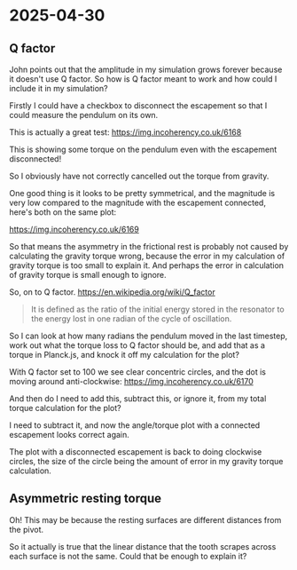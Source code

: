 # 2025-04-30

## Q factor

John points out that the amplitude in my simulation grows forever because it doesn't
use Q factor. So how is Q factor meant to work and how could I include it in my simulation?

Firstly I could have a checkbox to disconnect the escapement so that I could measure the
pendulum on its own.

This is actually a great test: https://img.incoherency.co.uk/6168

This is showing some torque on the pendulum even with the escapement disconnected!

So I obviously have not correctly cancelled out the torque from gravity.

One good thing is it looks to be pretty symmetrical, and the magnitude is very low
compared to the magnitude with the escapement connected, here's both on the same
plot:

https://img.incoherency.co.uk/6169

So that means the asymmetry in the frictional rest is probably not caused by calculating
the gravity torque wrong, because the error in my calculation of gravity torque is
too small to explain it. And perhaps the error in calculation of gravity torque is small
enough to ignore.

So, on to Q factor. https://en.wikipedia.org/wiki/Q_factor

> It is defined as the ratio of the initial energy stored in the resonator to the energy lost in one radian of the cycle of oscillation.

So I can look at how many radians the pendulum moved in the last timestep, work out what
the torque loss to Q factor should be, and add that as a torque in Planck.js, and knock
it off my calculation for the plot?

With Q factor set to 100 we see clear concentric circles, and the dot is moving around
anti-clockwise: https://img.incoherency.co.uk/6170

And then do I need to add this, subtract this, or ignore it, from my total torque
calculation for the plot?

I need to subtract it, and now the angle/torque plot with a connected escapement looks
correct again.

The plot with a disconnected escapement is back to doing clockwise circles, the size of the
circle being the amount of error in my gravity torque calculation.

## Asymmetric resting torque

Oh! This may be because the resting surfaces are different distances from the pivot.

So it actually is true that the linear distance that the tooth scrapes across each surface
is not the same. Could that be enough to explain it?
